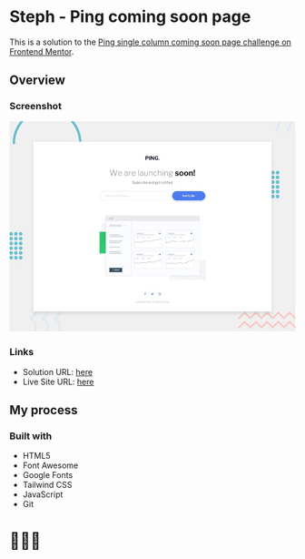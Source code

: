 # Steph - Ping coming soon page

This is a solution to the [Ping single column coming soon page challenge on Frontend Mentor](https://www.frontendmentor.io/challenges/ping-single-column-coming-soon-page-5cadd051fec04111f7b848da). 

## Overview

### Screenshot

![](./assets/design/desktop-preview.jpg)

### Links

- Solution URL: [here](https://www.frontendmentor.io/solutions/solution-ping-single-column-coming-soon-page-4f3NJjN4oH)
- Live Site URL: [here](https://xstephx.github.io/ping-single-column-coming-soon-page-challenge/)

## My process

### Built with

- HTML5 
- Font Awesome
- Google Fonts
- Tailwind CSS
- JavaScript
- Git



# 🚀🚀🚀